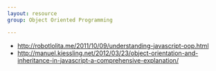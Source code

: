 ```yaml
---
layout: resource
group: Object Oriented Programming

---
```

<!-- General resources go here -->

- <http://robotlolita.me/2011/10/09/understanding-javascript-oop.html>
- <http://manuel.kiessling.net/2012/03/23/object-orientation-and-inheritance-in-javascript-a-comprehensive-explanation/>

<!-- ### Core -->

<!-- ### Intermediate -->

<!-- ### Advanced -->

<!-- ### Jedi -->
